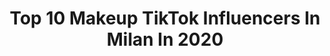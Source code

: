 ---
title: Top 10 Makeup TikTok Influencers In Milan In 2020
description: >-
  Find top makeup TikTok influencers in Milan in 2020. Most popular hashtags: #makeup #milano #trend #milan.
platform: TikTok
profiles:
  - username: "_niko98_"
    fullname: >-
      _niko98_
    location: "Italy"
    followers: 41589
    engagement: 2100
    commentsToLikes: 0.007918
    id: ck8w3f6gy7j4e0j78s5x7od76
    verified: false
    hashtags: "#jump, #milano, #makeup, #kirimina"
  - username: "varyaren"
    fullname: >-
      Alexia Varyaren
    location: "Italy"
    followers: 10604
    engagement: 1173
    commentsToLikes: 0.021806
    id: cka6bswc91kwu0i7863fhkaav
    verified: false
    hashtags: "#anni80, #brookecandy, #joji, #summertime"
  - username: "lilianacastriotta"
    fullname: >-
      lilianacastriotta
    location: "Italy"
    followers: 2638
    engagement: 959
    commentsToLikes: 0.054991
    id: cka0p2ik76i9f0i78d30izds0
    verified: false
    hashtags: "#goodtimes, #videomaker, #makesomenoise, #changeoutfits"
  - username: "jenniferquijada1"
    fullname: >-
      Jennifer Quijada
    location: "Italy"
    followers: 24536
    engagement: 477
    commentsToLikes: 0.026004
    id: ckan2zt0m2u2i0i78cpvd3vpf
    verified: false
    hashtags: "#quemepreguntan, #makeup, #clonesquad, #tiktoklatinos"
  - username: "elenagonella"
    fullname: >-
      LaGonni😈
    location: "Italy"
    followers: 4419
    engagement: 1125
    commentsToLikes: 0.030064
    id: cka6oijlwfke20i78e200gyee
    verified: false
    hashtags: "#eyechallenge, #paint, #blackfriday, #drowing"
  - username: "bettysosa89"
    fullname: >-
      Bettysosa_
    location: "Italy"
    followers: 6917
    engagement: 593
    commentsToLikes: 0.022903
    id: ck9a7bmyi6xeo0j78qs70zefj
    verified: false
    hashtags: "#misterios, #chebellabocca, #labioshot, #solplaya"
  - username: "dj_eva_fiesta"
    fullname: >-
      Dj_eva_fiesta
    location: "Italy"
    followers: 3148
    engagement: 316
    commentsToLikes: 0.051280
    id: ck9du4xezeyo80j7845ilgxyo
    verified: false
    hashtags: "#italianfood, #crazy, #dancechallenge, #senorit"
  - username: "alessandrovisciglia"
    fullname: >-
      Alessandro Visciglia
    location: "Italy"
    followers: 4591
    engagement: 710
    commentsToLikes: 0.022815
    id: ck9aarp8plsdy0j785yvl3hi4
    verified: false
    hashtags: "#giorgia, #gnocchi, #dance, #angelo"
  - username: "marikaandgiada"
    fullname: >-
      M & G
    location: "Italy"
    followers: 253513
    engagement: 1573
    commentsToLikes: 0.007331
    id: ck8f8vjo63mkk0j78jjed68rf
    verified: false
    hashtags: "#crazy, #drone, #trend, #lenses"
  - username: "mariaspadera"
    fullname: >-
      Maria Spadera
    location: "Italy"
    followers: 4679
    engagement: 720
    commentsToLikes: 0.018336
    id: cka0ujtc2un150i78y257z6p9
    verified: false
    hashtags: "#valgarland, #potato, #gemellidiversi, #neiperte"
---